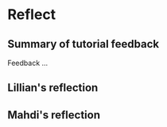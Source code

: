 # Reflect
## Summary of tutorial feedback
Feedback ...

## Lillian's reflection


## Mahdi's reflection
